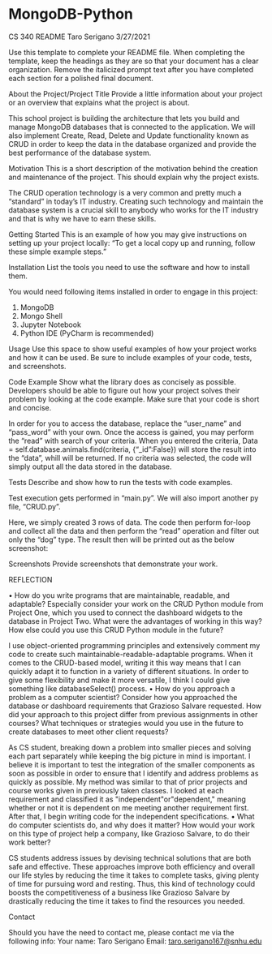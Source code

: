 # MongoDB-Python

CS 340 README 
Taro Serigano
3/27/2021

Use this template to complete your README file. When completing the template, keep the headings as they are so that your document has a clear organization. Remove the italicized prompt text after you have completed each section for a polished final document.

About the Project/Project Title
Provide a little information about your project or an overview that explains what the project is about.

This school project is building the architecture that lets you build and manage MongoDB databases that is connected to the application. We will also implement Create, Read, Delete and Update functionality known as CRUD in order to keep the data in the database organized and provide the best performance of the database system.


Motivation
This is a short description of the motivation behind the creation and maintenance of the project. This should explain why the project exists.

The CRUD operation technology is a very common and pretty much a “standard” in today’s IT industry. Creating such technology and maintain the database system is a crucial skill to anybody who works for the IT industry and that is why we have to earn these skills.


Getting Started
This is an example of how you may give instructions on setting up your project locally: “To get a local copy up and running, follow these simple example steps.”


Installation
List the tools you need to use the software and how to install them.

You would need following items installed in order to engage in this project: 
1.	MongoDB
2.	Mongo Shell
3.	Jupyter Notebook 
4.	Python IDE (PyCharm is recommended)


Usage
Use this space to show useful examples of how your project works and how it can be used. Be sure to include examples of your code, tests, and screenshots.

Code Example
Show what the library does as concisely as possible. Developers should be able to figure out how your project solves their problem by looking at the code example. Make sure that your code is short and concise.

 


In order for you to access the database, replace the “user_name” and “pass_word” with your own. Once the access is gained, you may perform the “read” with search of your criteria. When you entered the criteria, Data = self.database.animals.find(criteria, {“_id”:False}) will  store the result into the “data”, whill will be returned. If no criteria was selected, the code will simply output all the data stored in the database. 












Tests
Describe and show how to run the tests with code examples.


 


Test execution gets performed in “main.py”. We will also import another py file, “CRUD.py”.

Here, we simply created 3 rows of data. The code then perform for-loop and collect all the data and then perform the “read” operation and filter out only the “dog” type. The result then will be printed out as the below screenshot:

 


Screenshots
Provide screenshots that demonstrate your work.



REFLECTION

•	How do you write programs that are maintainable, readable, and adaptable? Especially consider your work on the CRUD Python module from Project One, which you used to connect the dashboard widgets to the database in Project Two. What were the advantages of working in this way? How else could you use this CRUD Python module in the future?


I use object-oriented programming principles and extensively comment my code to create such maintainable-readable-adaptable programs. When it comes to the CRUD-based model, writing it this way means that I can quickly adapt it to function in a variety of different situations. In order to give some flexibility and make it more versatile, I think I could give something like databaseSelect() process.
•	How do you approach a problem as a computer scientist? Consider how you approached the database or dashboard requirements that Grazioso Salvare requested. How did your approach to this project differ from previous assignments in other courses? What techniques or strategies would you use in the future to create databases to meet other client requests?

As CS student, breaking down a problem into smaller pieces and solving each part separately while keeping the big picture in mind is important. I believe it is important to test the integration of the smaller components as soon as possible in order to ensure that I identify and address problems as quickly as possible. My method was similar to that of prior projects and course works given in previously taken classes. I looked at each requirement and classified it as "independent"or"dependent," meaning whether or not it is dependent on me meeting another requirement first. After that, I begin writing code for the independent specifications.
•	What do computer scientists do, and why does it matter? How would your work on this type of project help a company, like Grazioso Salvare, to do their work better?

CS students address issues by devising technical solutions that are both safe and effective. These approaches improve both efficiency and overall our life styles by reducing the time it takes to complete tasks, giving plenty of time for pursuing word and resting. Thus, this kind of technology could boosts the competitiveness of a business like Grazioso Salvare by drastically reducing the time it takes to find the resources you needed.





Contact

Should you have the need to contact me, please contact me via the following info:
Your name: Taro Serigano
Email: taro.serigano167@snhu.edu

